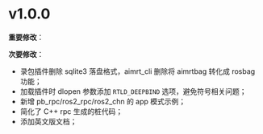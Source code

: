 # v1.0.0

**重要修改**：

**次要修改**：

- 录包插件删除 sqlite3 落盘格式，aimrt_cli 删除将 aimrtbag 转化成 rosbag 功能；
- 加载插件时 dlopen 参数添加 `RTLD_DEEPBIND` 选项，避免符号相关问题；
- 新增 pb_rpc/ros2_rpc/ros2_chn 的 app 模式示例；
- 简化了 C++ rpc 生成的桩代码；
- 添加英文版文档；
